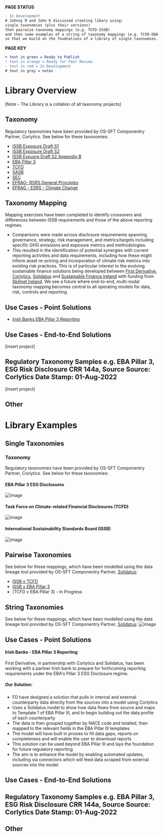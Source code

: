 **PAGE STATUS**
```diff
- In Development
# Johnny M and John K discussed creating libary using:
single taxonomies (plus their versions)
then pairwise taxonomy mappings (e.g. TCFD-ISSB)
and then some examples of a string of taxonomy mappings (e.g. TCFD-EBA Pillar 3-ISSB)
so that we build on the foudnations of a library of single taxonomies.
```

**PAGE KEY**
```diff
+ text in green = Ready to Publish
! text in orange = Ready for Peer Review
- text in red = In Development
# text in grey = notes
```

# Library Overview

[Note - The Library is a collation of all taxonomy projects]

## Taxonomy
Regulatory taxonomies have been provided by OS-SFT Componentry Partner, Corlytics. See below for these taxonomies:
* [ISSB Exposure Draft S1](https://www.ifrs.org/content/dam/ifrs/project/general-sustainability-related-disclosures/exposure-draft-ifrs-s1-general-requirements-for-disclosure-of-sustainability-related-financial-information.pdf)
* [ISSB Exposure Draft S2](https://www.ifrs.org/content/dam/ifrs/project/climate-related-disclosures/issb-exposure-draft-2022-2-climate-related-disclosures.pdf)
* [ISSB Expusre Draft S2 Appendix B](https://www.ifrs.org/content/dam/ifrs/project/climate-related-disclosures/issb-exposure-draft-2022-2-appendix-b.pdf)
* [EBA Pillar 3](https://www.eba.europa.eu/sites/default/documents/files/document_library/Publications/Draft%20Technical%20Standards/2022/1026171/EBA%20draft%20ITS%20on%20Pillar%203%20disclosures%20on%20ESG%20risks.pdf)
* [TCFD](https://assets.bbhub.io/company/sites/60/2021/07/2021-TCFD-Implementing_Guidance.pdf)
* [SASB](https://www.sasb.org/standards/download/?lang=en-us)
* [SEC](https://www.sec.gov/files/33-11042-fact-sheet.pdf)
* [EFRAG- RSRS General Principles](https://www.efrag.org/Assets/Download?assetUrl=%2Fsites%2Fwebpublishing%2FSiteAssets%2FED_ESRS_1.pdf)
* [EFRAG - ESRS - Climate Change](https://www.efrag.org/Assets/Download?assetUrl=%2Fsites%2Fwebpublishing%2FSiteAssets%2FED_ESRS_E1.pdf)

## Taxonomy Mapping
Mapping exercises have been completed to identify crossovers and differences between ISSB requirements and those of the above reporting regimes.
- Comparisons were made across disclosure requirements spanning governance, strategy, risk management, and metrics/targets including specific GHG emissions and exposure metrics and methodologies.
- This resulted in the identification of potential synergies with current reporting activities and data requirements, including how these might inform asset re-pricing and incorporation of climate risk metrics into existing risk practices. This is of particular interest to the evolving sustainable finance solutions being developed between [First Derivative](https://firstderivative.com/sustainable-finance/), [Corlytics](https://www.corlytics.com/), [Solidatus](https://www.solidatus.com/) and [Sustainable Finance Ireland](https://www.sustainablefinance.ie/) with funding from [Skillnet Ireland](https://www.skillnetireland.ie/).
We see a future where end-to-end, multi-nodal taxonomy mapping becomes central to all operating models for data, risk, controls and reporting.

## Use Cases - Point Solutions
* [Irish Banks EBA Pillar 3 Reporting](https://github.com/FD-SustainableFinance/Irish-Banks-EBA-Pillar-3-Reporting/tree/main)

## Use Cases - End-to-End Solutions
[insert project]

## Regulatory Taxonomy Samples e.g. EBA Pillar 3, ESG Risk Disclosure CRR 144a, Source Source: Corlytics Date Stamp: 01-Aug-2022
[insert project]
## Other

# Library Examples
## Single Taxonomies 
### Taxonomy

Regulatory taxonomies have been provided by OS-SFT Componentry Partner, Corlytics. See below for these taxonomies:

#### EBA Pillar 3 ESG Disclosures 

![image](https://user-images.githubusercontent.com/112077283/188676275-2e5ba8c2-d744-4aec-b917-d6531e5e91f7.png)

#### Task Force on Climate-related Financial Disclosures (TCFD)

![image](https://user-images.githubusercontent.com/112077283/188676436-662da495-6287-4aae-b555-29608110a0e5.png)

#### International Sustainability Standards Board (ISSB)
![image](https://user-images.githubusercontent.com/112077283/188676553-f56015e9-111c-4690-90e5-01bfecd53d63.png)


## Pairwise Taxonomies
See below for these mappings, which have been modelled using the data lineage tool provided by OS-SFT Componentry Partner, [Solidatus](https://trial.solidatus.com/viewer/62cc23ee183906050cfcbeae):
* [ISSB v TCFD](https://github.com/FD-SustainableFinance/ISSB-v-TCFD/tree/main)
* [ISSB v EBA Pillar 3](https://github.com/FD-SustainableFinance/ISSB-v-EBA-Pillar-3/tree/main)
* [TCFD v EBA Pillar 3] - In Progress

## String Taxonomies
See below for these mappings, which have been modelled using the data lineage tool provided by OS-SFT Componentry Partner, [Solidatus](https://trial.solidatus.com/viewer/62cc23ee183906050cfcbeae):
![image](https://user-images.githubusercontent.com/112077283/188678070-3c0f3c60-8e89-40e6-9f69-c6a8a973d3b6.png)

## Use Cases - Point Solutions

#### Irish Banks - EBA Pillar 3 Reporting

First Derivative, in partnership with Corlytics and Solidatus, has been working with a partner Irish bank to prepare for forthcoming reporting requirements under the EBA's Pillar 3 ESG Disclosure regime. 

##### Our Solution:
- FD have designed a solution that pulls in internal and external counterparty data directly from the sources into a model using Corlytics
- Uses a Solidatus model to show how data flows from source and maps to Template 1 of EBA Pillar III, and to begin building out the data profile of each counterparty
- The data is then grouped together by NACE code and totalled, then mapped to the relevant fields in the EBA Pillar III templates
- The model will have built in proxies to fill data gaps, reports on completeness and will enable the user to download reports
- This solution can be used beyond EBA Pillar III and lays the foundation for future regulatory reporting
- The aim is to enhance the model by enabling automated updates, including via connectors which will feed data scraped from external sources into the model

## Use Cases - End-to-End Solutions

## Regulatory Taxonomy Samples e.g. EBA Pillar 3, ESG Risk Disclosure CRR 144a, Source Source: Corlytics Date Stamp: 01-Aug-2022

## Other
